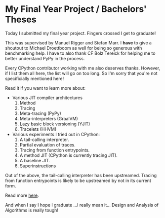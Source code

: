 # My Final Year Project / Bachelors' Theses

Today I submitted my final year project.
Fingers crossed I get to graduate!

This was supervised by Manuel Rigger and Stefan Marr. I **have**
to give a shoutout to Michael Droettboom as well for being so generous
with benchmarking help. I have to also thank CF Bolz Tereick for
helping me to better understand PyPy in the process.

Every CPython contributor working with me also deserves thanks. However,
if I list them all here, the list will go on too long. So I'm sorry that
you're not specificially mentioned here!

Read it if you want to learn more about:
* Various JIT compiler architectures
  1. Method
  2. Tracing
  3. Meta-tracing (PyPy)
  4. Meta-interpreters (GraalVM)
  5. Lazy basic block versioning (YJIT)
  6. Tracelets (HHVM)
* Various experiments I tried out in CPython:
  1. A tail-calling interpreter.
  2. Partial evaluation of traces.
  3. Tracing from function entrypoints.
  4. A method JIT (CPython is currently tracing JIT).
  5. A baseline JIT.
  6. Superinstructions

Out of the above, the tail-calling interpreter has been upstreamed.
Tracing from function entrypoints is likely to be upstreamed by not in its
current form.

Read more [here](../resources/FYP%20Final%20Report%20H341100.pdf).

And when I say I hope I graduate ...I really mean it... Design and Analysis
of Algorithms is really tough!


